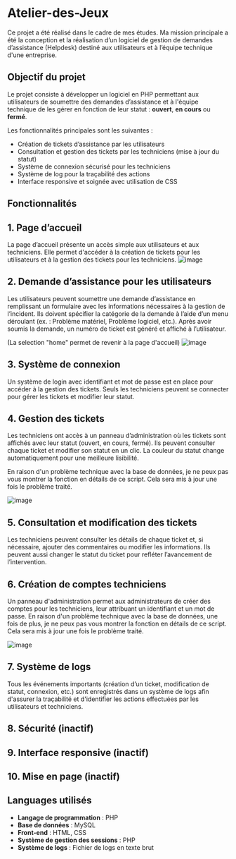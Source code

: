 # Atelier-des-Jeux
Ce projet a été réalisé dans le cadre de mes études. Ma mission principale a été la conception et la réalisation d’un logiciel de gestion de demandes d’assistance (Helpdesk) destiné aux utilisateurs et à l’équipe technique d'une entreprise.

## Objectif du projet

Le projet consiste à développer un logiciel en PHP permettant aux utilisateurs de soumettre des demandes d’assistance et à l'équipe technique de les gérer en fonction de leur statut : **ouvert**, **en cours** ou **fermé**.

Les fonctionnalités principales sont les suivantes :
- Création de tickets d’assistance par les utilisateurs
- Consultation et gestion des tickets par les techniciens (mise à jour du statut)
- Système de connexion sécurisé pour les techniciens
- Système de log pour la traçabilité des actions
- Interface responsive et soignée avec utilisation de CSS

## Fonctionnalités

## 1. Page d’accueil
La page d’accueil présente un accès simple aux utilisateurs et aux techniciens. Elle permet d'accéder à la création de tickets pour les utilisateurs et à la gestion des tickets pour les techniciens.
![image](https://github.com/user-attachments/assets/2701396e-d138-458d-bbf9-93b66e00fa3b)

## 2. Demande d’assistance pour les utilisateurs
Les utilisateurs peuvent soumettre une demande d’assistance en remplissant un formulaire avec les informations nécessaires à la gestion de l’incident. Ils doivent spécifier la catégorie de la demande à l’aide d’un menu déroulant (ex. : Problème matériel, Problème logiciel, etc.). Après avoir soumis la demande, un numéro de ticket est généré et affiché à l’utilisateur.

(La selection "home" permet de revenir à la page d'accueil)
![image](https://github.com/user-attachments/assets/8c7e02de-156a-475d-9cc6-2f2c4f17965b)

## 3. Système de connexion
Un système de login avec identifiant et mot de passe est en place pour accéder à la gestion des tickets. Seuls les techniciens peuvent se connecter pour gérer les tickets et modifier leur statut.

## 4. Gestion des tickets
Les techniciens ont accès à un panneau d’administration où les tickets sont affichés avec leur statut (ouvert, en cours, fermé). Ils peuvent consulter chaque ticket et modifier son statut en un clic. La couleur du statut change automatiquement pour une meilleure lisibilité.

En raison d'un problème technique avec la base de données, je ne peux pas vous montrer la fonction en détails de ce script. Cela sera mis à jour une fois le problème traité.

![image](https://github.com/user-attachments/assets/4918f94c-21e9-4252-84f5-520013ab6564)

## 5. Consultation et modification des tickets
Les techniciens peuvent consulter les détails de chaque ticket et, si nécessaire, ajouter des commentaires ou modifier les informations. Ils peuvent aussi changer le statut du ticket pour refléter l’avancement de l’intervention.

## 6. Création de comptes techniciens
Un panneau d'administration permet aux administrateurs de créer des comptes pour les techniciens, leur attribuant un identifiant et un mot de passe.
En raison d'un problème technique avec la base de données, une fois de plus, je ne peux pas vous montrer la fonction en détails de ce script. Cela sera mis à jour une fois le problème traité.

![image](https://github.com/user-attachments/assets/7bccef48-f559-4394-af72-4d5be566b4de)

## 7. Système de logs
Tous les événements importants (création d’un ticket, modification de statut, connexion, etc.) sont enregistrés dans un système de logs afin d'assurer la traçabilité et d'identifier les actions effectuées par les utilisateurs et techniciens.

## 8. Sécurité (inactif)

## 9. Interface responsive (inactif)

## 10. Mise en page (inactif)

## Languages utilisés

- **Langage de programmation** : PHP
- **Base de données** : MySQL
- **Front-end** : HTML, CSS
- **Système de gestion des sessions** : PHP 
- **Système de logs** : Fichier de logs en texte brut
